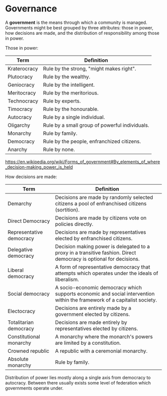 Governance
==========
A **government** is the means through which a community is managed. Governments
might be best grouped by three attributes: those in power, how decisions are
made, and the distribution of responsibility among those in power.

Those in power:

| Term         | Definition                                     |
|--------------|------------------------------------------------|
| Kraterocracy | Rule by the strong, "might makes right".       |
| Plutocracy   | Rule by the wealthy.                           |
| Geniocracy   | Rule by the intelligent.                       |
| Meritocracy  | Rule by the meritorious.                       |
| Technocracy  | Rule by experts.                               |
| Timocracy    | Rule by the honourable.                        |
| Autocracy    | Rule by a single individual.                   |
| Oligarchy    | Rule by a small group of powerful individuals. |
| Monarchy     | Rule by family.                                |
| Democracy    | Rule by the people, enfranchized citizens.     |
| Anarchy      | Rule by none.                                |
https://en.wikipedia.org/wiki/Forms_of_government#By_elements_of_where_decision-making_power_is_held


How decisions are made:

| Term                     | Definition                                                                                                               |
|--------------------------|--------------------------------------------------------------------------------------------------------------------------|
| Demarchy                 | Decisions are made by randomly selected citizens a pool of enfranchised citizens (sortition).                            |
| Direct Democracy         | Decisions are made by citizens vote on policies directly.                                                                |
| Representative democracy | Decisions are made by representatives elected by enfranchised citizens.                                                  |
| Delegative democracy     | Decision making power is delegated to a proxy in a transitive fashion.  Direct democracy is optional for decisions.      |
| Liberal democracy        | A form of representative democracy that attempts which operates under the ideals of liberalism.                          |
| Social democracy         | A socio-economic democracy which supports economic and social intervention within the framework of a capitalist society. |
| Electocracy              | Decisions are entirely made by a government elected by citizens.                                                         |
| Totalitarian democracy   | Decisions are made entirely by representatives elected by citizens.                                                      |
| Constitutional monarchy  | A monarchy where the monarch's powers are limited by a constitution.                                                     |
| Crowned republic         | A republic with a ceremonial monarchy.                                                                                   |
| Absolute monarchy        | Rule by family.                                                                                                          |


Distribution of power lies mostly along a single axis from democracy to
autocracy. Between there usually exists some level of federation which
governments operate under.

